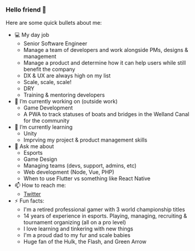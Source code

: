 ### Hello friend 👋

Here are some quick bullets about me:

- 💻 My day job
    - Senior Software Engineer
    - Manage a team of developers and work alongside PMs, designs & management
    - Manage a product and determine how it can help users while still benefit the company
    - DX & UX are always high on my list
    - Scale, scale, scale!
    - DRY
    - Training & mentoring developers
- 🔭 I’m currently working on (outside work)
    - Game Development
    - A PWA to track statuses of boats and bridges in the Welland Canal for the community
- 🌱 I’m currently learning
    - Unity
    - Imprving my project & product management skills
- 💬 Ask me about
    - Esports
    - Game Design
    - Managing teams (devs, support, admins, etc)
    - Web development (Node, Vue, PHP)
    - When to use Flutter vs something like React Native
- 📫 How to reach me:
    - [Twitter](https://twitter.com/boccinfusoT)
- ⚡ Fun facts:
    - I'm a retired professional gamer with 3 world championship titles
    - 14 years of experience in esports. Playing, managing, recruiting & tournament organizing (all on a pro level)
    - I love learning and tinkering with new things
    - I'm a proud dad to my fur and scale babies
    - Huge fan of the Hulk, the Flash, and Green Arrow
